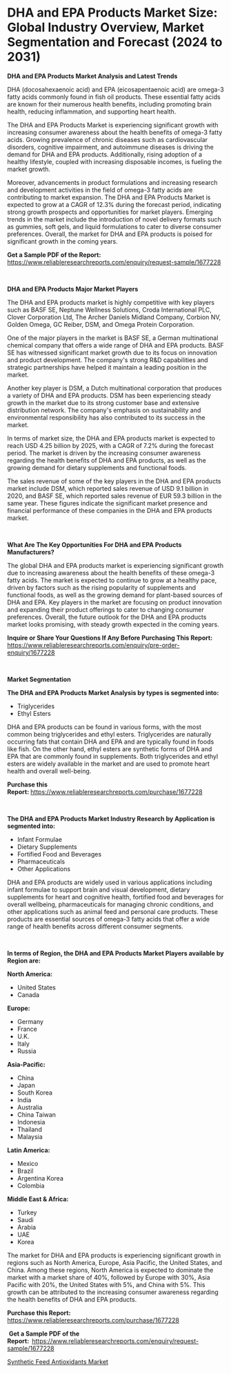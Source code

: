 <p><h1>DHA and EPA Products Market Size: Global Industry Overview, Market Segmentation and Forecast (2024 to 2031)</h1></p><p><strong>DHA and EPA Products Market Analysis and Latest Trends</strong></p>
<p><p>DHA (docosahexaenoic acid) and EPA (eicosapentaenoic acid) are omega-3 fatty acids commonly found in fish oil products. These essential fatty acids are known for their numerous health benefits, including promoting brain health, reducing inflammation, and supporting heart health.</p><p>The DHA and EPA Products Market is experiencing significant growth with increasing consumer awareness about the health benefits of omega-3 fatty acids. Growing prevalence of chronic diseases such as cardiovascular disorders, cognitive impairment, and autoimmune diseases is driving the demand for DHA and EPA products. Additionally, rising adoption of a healthy lifestyle, coupled with increasing disposable incomes, is fueling the market growth.</p><p>Moreover, advancements in product formulations and increasing research and development activities in the field of omega-3 fatty acids are contributing to market expansion. The DHA and EPA Products Market is expected to grow at a CAGR of 12.3% during the forecast period, indicating strong growth prospects and opportunities for market players. Emerging trends in the market include the introduction of novel delivery formats such as gummies, soft gels, and liquid formulations to cater to diverse consumer preferences. Overall, the market for DHA and EPA products is poised for significant growth in the coming years.</p></p>
<p><strong>Get a Sample PDF of the Report:&nbsp;</strong> <a href="https://www.reliableresearchreports.com/enquiry/request-sample/1677228">https://www.reliableresearchreports.com/enquiry/request-sample/1677228</a></p>
<p>&nbsp;</p>
<p><strong>DHA and EPA Products Major Market Players</strong></p>
<p><p>The DHA and EPA products market is highly competitive with key players such as BASF SE, Neptune Wellness Solutions, Croda International PLC, Clover Corporation Ltd, The Archer Daniels Midland Company, Corbion NV, Golden Omega, GC Reiber, DSM, and Omega Protein Corporation.</p><p>One of the major players in the market is BASF SE, a German multinational chemical company that offers a wide range of DHA and EPA products. BASF SE has witnessed significant market growth due to its focus on innovation and product development. The company's strong R&D capabilities and strategic partnerships have helped it maintain a leading position in the market.</p><p>Another key player is DSM, a Dutch multinational corporation that produces a variety of DHA and EPA products. DSM has been experiencing steady growth in the market due to its strong customer base and extensive distribution network. The company's emphasis on sustainability and environmental responsibility has also contributed to its success in the market.</p><p>In terms of market size, the DHA and EPA products market is expected to reach USD 4.25 billion by 2025, with a CAGR of 7.2% during the forecast period. The market is driven by the increasing consumer awareness regarding the health benefits of DHA and EPA products, as well as the growing demand for dietary supplements and functional foods.</p><p>The sales revenue of some of the key players in the DHA and EPA products market include DSM, which reported sales revenue of USD 9.1 billion in 2020, and BASF SE, which reported sales revenue of EUR 59.3 billion in the same year. These figures indicate the significant market presence and financial performance of these companies in the DHA and EPA products market.</p></p>
<p>&nbsp;</p>
<p><strong>What Are The Key Opportunities For DHA and EPA Products Manufacturers?</strong></p>
<p><p>The global DHA and EPA products market is experiencing significant growth due to increasing awareness about the health benefits of these omega-3 fatty acids. The market is expected to continue to grow at a healthy pace, driven by factors such as the rising popularity of supplements and functional foods, as well as the growing demand for plant-based sources of DHA and EPA. Key players in the market are focusing on product innovation and expanding their product offerings to cater to changing consumer preferences. Overall, the future outlook for the DHA and EPA products market looks promising, with steady growth expected in the coming years.</p></p>
<p><strong>Inquire or Share Your Questions If Any Before Purchasing This Report:</strong> <a href="https://www.reliableresearchreports.com/enquiry/pre-order-enquiry/1677228">https://www.reliableresearchreports.com/enquiry/pre-order-enquiry/1677228</a></p>
<p>&nbsp;</p>
<p><strong>Market Segmentation</strong></p>
<p><strong>The DHA and EPA Products Market Analysis by types is segmented into:</strong></p>
<p><ul><li>Triglycerides</li><li>Ethyl Esters</li></ul></p>
<p><p>DHA and EPA products can be found in various forms, with the most common being triglycerides and ethyl esters. Triglycerides are naturally occurring fats that contain DHA and EPA and are typically found in foods like fish. On the other hand, ethyl esters are synthetic forms of DHA and EPA that are commonly found in supplements. Both triglycerides and ethyl esters are widely available in the market and are used to promote heart health and overall well-being.</p></p>
<p><strong>Purchase this Report:&nbsp;</strong><a href="https://www.reliableresearchreports.com/purchase/1677228">https://www.reliableresearchreports.com/purchase/1677228</a></p>
<p>&nbsp;</p>
<p><strong>The DHA and EPA Products Market Industry Research by Application is segmented into:</strong></p>
<p><ul><li>Infant Formulae</li><li>Dietary Supplements</li><li>Fortified Food and Beverages</li><li>Pharmaceuticals</li><li>Other Applications</li></ul></p>
<p><p>DHA and EPA products are widely used in various applications including infant formulae to support brain and visual development, dietary supplements for heart and cognitive health, fortified food and beverages for overall wellbeing, pharmaceuticals for managing chronic conditions, and other applications such as animal feed and personal care products. These products are essential sources of omega-3 fatty acids that offer a wide range of health benefits across different consumer segments.</p></p>
<p>&nbsp;</p>
<p><strong>In terms of Region, the DHA and EPA Products Market Players available by Region are:</strong></p>
<p>
    <p> <strong> North America: </strong>
        <ul>
            <li>United States</li>
            <li>Canada</li>
        </ul>
        </p> 
    <p> <strong> Europe: </strong>
        <ul>
            <li>Germany</li>
            <li>France</li>
            <li>U.K.</li>
            <li>Italy</li>
            <li>Russia</li>
        </ul>
        </p> 
    <p> <strong> Asia-Pacific: </strong>
        <ul>
            <li>China</li>
            <li>Japan</li>
            <li>South Korea</li>
            <li>India</li>
            <li>Australia</li>
            <li>China Taiwan</li>
            <li>Indonesia</li>
            <li>Thailand</li>
            <li>Malaysia</li>
        </ul>
        </p> 
    <p> <strong> Latin America: </strong>
        <ul>
            <li>Mexico</li>
            <li>Brazil</li>
            <li>Argentina Korea</li>
            <li>Colombia</li>
        </ul>
        </p> 
    <p> <strong> Middle East & Africa: </strong>
        <ul>
            <li>Turkey</li>
            <li>Saudi</li>
            <li>Arabia</li>
            <li>UAE</li>
            <li>Korea</li>
        </ul>
    </p>
    </p>
<p><p>The market for DHA and EPA products is experiencing significant growth in regions such as North America, Europe, Asia Pacific, the United States, and China. Among these regions, North America is expected to dominate the market with a market share of 40%, followed by Europe with 30%, Asia Pacific with 20%, the United States with 5%, and China with 5%. This growth can be attributed to the increasing consumer awareness regarding the health benefits of DHA and EPA products.</p></p>
<p><strong>Purchase this Report: </strong><a href="https://www.reliableresearchreports.com/purchase/1677228">https://www.reliableresearchreports.com/purchase/1677228</a></p>
<p>&nbsp;<strong>Get a Sample PDF of the Report:&nbsp;&nbsp;</strong><a href="https://www.reliableresearchreports.com/enquiry/request-sample/1677228">https://www.reliableresearchreports.com/enquiry/request-sample/1677228</a></p>
<p><strong></strong></p>
<p><p><a href="https://github.com/vimar16th/Market-Research-Report-List-3/blob/main/synthetic-feed-antioxidants-market.md">Synthetic Feed Antioxidants Market</a></p></p>